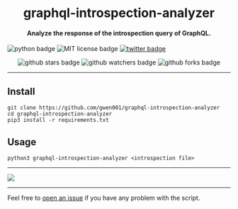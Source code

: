 <h1 align="center">graphql-introspection-analyzer</h1>

<h4 align="center">Analyze the response of the introspection query of GraphQL.</h4>

<p align="left">
    <img src="https://img.shields.io/badge/python-v3-blue" alt="python badge">
    <img src="https://img.shields.io/badge/license-MIT-green" alt="MIT license badge">
    <a href="https://twitter.com/intent/tweet?text=https%3a%2f%2fgithub.com%2fgwen001%2fgraphql-introspection-analyzer%2f" target="_blank"><img src="https://img.shields.io/twitter/url?style=social&url=https%3A%2F%2Fgithub.com%2Fgwen001%2Fgraphql-introspection-analyzer" alt="twitter badge"></a>
</p>

<p align="center">
    <img src="https://img.shields.io/github/stars/gwen001/graphql-introspection-analyzer?style=social" alt="github stars badge">
    <img src="https://img.shields.io/github/watchers/gwen001/graphql-introspection-analyzer?style=social" alt="github watchers badge">
    <img src="https://img.shields.io/github/forks/gwen001/graphql-introspection-analyzer?style=social" alt="github forks badge">
</p>

---

## Install

```
git clone https://github.com/gwen001/graphql-introspection-analyzer
cd graphql-introspection-analyzer
pip3 install -r requirements.txt
```

## Usage

```
python3 graphql-introspection-analyzer <introspection file>
```

---

<img src="https://raw.githubusercontent.com/gwen001/graphql-introspection-analyzer/main/preview.png">

---

Feel free to [open an issue](/../../issues/) if you have any problem with the script.  

